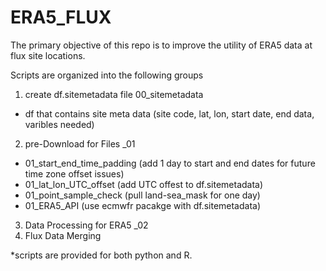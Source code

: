 # ERA5_FLUX

The primary objective of this repo is to improve the utility of ERA5 data at flux site locations. 

Scripts are organized into the following groups
1. create df.sitemetadata file 00_sitemetadata
- df that contains site meta data (site code, lat, lon, start date, end data, varibles needed)
2. pre-Download for Files _01
- 01_start_end_time_padding (add 1 day to start and end dates for future time zone offset issues)
- 01_lat_lon_UTC_offset (add UTC offest to df.sitemetadata)
- 01_point_sample_check (pull land-sea_mask for one day)
- 01_ERA5_API (use ecmwfr pacakge with df.sitemetadata)
3. Data Processing for ERA5 _02
4. Flux Data Merging

*scripts are provided for both python and R.
